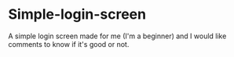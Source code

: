 # Simple-login-screen
A simple login screen made for me (I'm a beginner) and I would like comments to know if it's good or not.
